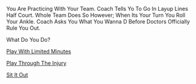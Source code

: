 You Are Practicing With Your Team. Coach Tells Yo To Go In Layup Lines Half Court. Whole Team Does So However; When Its Your Turn You Roll Your Ankle. Coach Asks You What You Wanna D Before Doctors Officially Rule You Out. 

What Do You Do?

[Play With Limited Minutes]()

[Play Through The Injury]()

[Sit It Out]()
